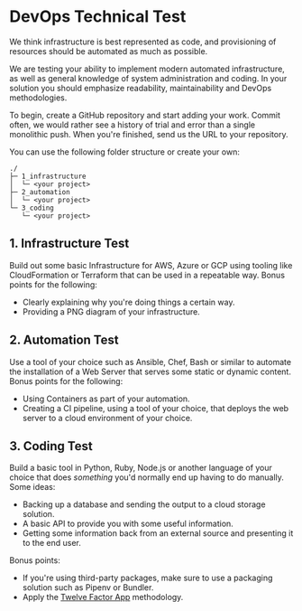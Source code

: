 # DevOps Technical Test

We think infrastructure is best represented as code, and provisioning of resources should be automated as much as possible.

We are testing your ability to implement modern automated infrastructure, as well as general knowledge of system administration and coding. In your solution you should emphasize readability, maintainability and DevOps methodologies.

To begin, create a GitHub repository and start adding your work. Commit often, we would rather see a history of trial and error than a single monolithic push. When you're finished, send us the URL to your repository.

You can use the following folder structure or create your own:

```
./
├─ 1_infrastructure
│  └─ <your project>
├─ 2_automation
│  └─ <your project>
└─ 3_coding
   └─ <your project>
```

## 1. Infrastructure Test

Build out some basic Infrastructure for AWS, Azure or GCP using tooling like CloudFormation or Terraform that can be used in a repeatable way. Bonus points for the following:

* Clearly explaining why you're doing things a certain way.
* Providing a PNG diagram of your infrastructure.

## 2. Automation Test

Use a tool of your choice such as Ansible, Chef, Bash or similar to automate the installation of a Web Server that serves some static or dynamic content. Bonus points for the following:

* Using Containers as part of your automation.
* Creating a CI pipeline, using a tool of your choice, that deploys the web server to a cloud environment of your choice.

## 3. Coding Test

Build a basic tool in Python, Ruby, Node.js or another language of your choice that does _something_ you'd normally end up having to do manually. Some ideas:

* Backing up a database and sending the output to a cloud storage solution.
* A basic API to provide you with some useful information.
* Getting some information back from an external source and presenting it to the end user.

Bonus points:

* If you're using third-party packages, make sure to use a packaging solution such as Pipenv or Bundler.
* Apply the [Twelve Factor App](https://12factor.net/) methodology.

